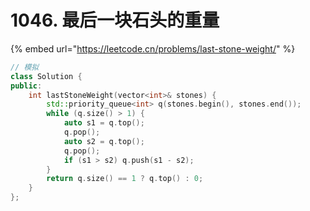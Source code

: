 # 1046. 最后一块石头的重量

{% embed url="https://leetcode.cn/problems/last-stone-weight/" %}

```cpp
// 模拟
class Solution {
public:
    int lastStoneWeight(vector<int>& stones) {
        std::priority_queue<int> q(stones.begin(), stones.end());
        while (q.size() > 1) {
            auto s1 = q.top();
            q.pop();
            auto s2 = q.top();
            q.pop();
            if (s1 > s2) q.push(s1 - s2);
        }
        return q.size() == 1 ? q.top() : 0;
    }
};
```

